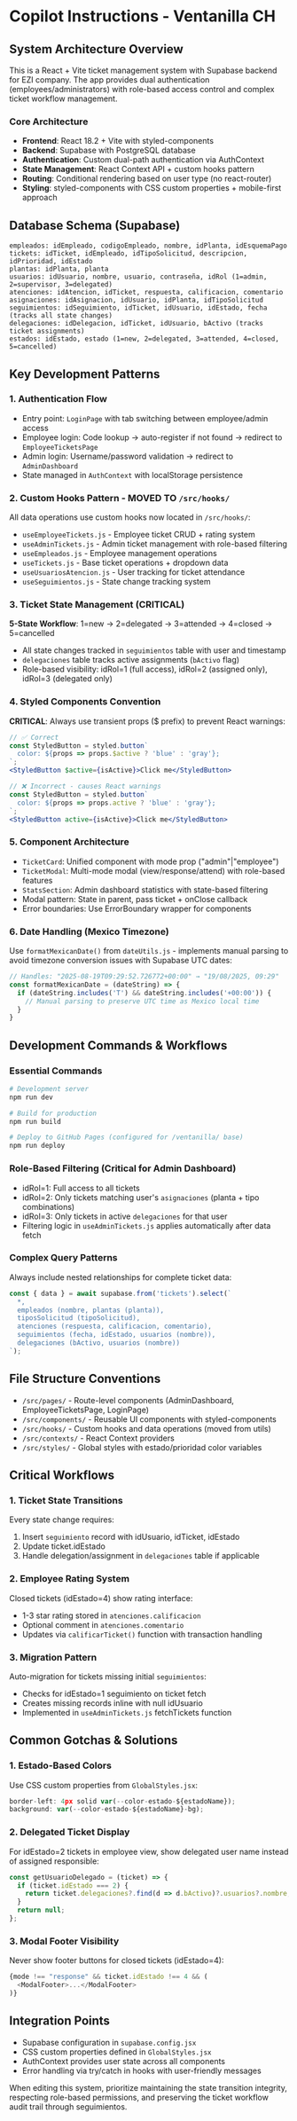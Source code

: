 # Copilot Instructions - Ventanilla CH

## System Architecture Overview
This is a React + Vite ticket management system with Supabase backend for EZI company. The app provides dual authentication (employees/administrators) with role-based access control and complex ticket workflow management.

### Core Architecture
- **Frontend**: React 18.2 + Vite with styled-components
- **Backend**: Supabase with PostgreSQL database
- **Authentication**: Custom dual-path authentication via AuthContext
- **State Management**: React Context API + custom hooks pattern
- **Routing**: Conditional rendering based on user type (no react-router)
- **Styling**: styled-components with CSS custom properties + mobile-first approach

## Database Schema (Supabase)
```
empleados: idEmpleado, codigoEmpleado, nombre, idPlanta, idEsquemaPago
tickets: idTicket, idEmpleado, idTipoSolicitud, descripcion, idPrioridad, idEstado
plantas: idPlanta, planta
usuarios: idUsuario, nombre, usuario, contraseña, idRol (1=admin, 2=supervisor, 3=delegated)
atenciones: idAtencion, idTicket, respuesta, calificacion, comentario
asignaciones: idAsignacion, idUsuario, idPlanta, idTipoSolicitud
seguimientos: idSeguimiento, idTicket, idUsuario, idEstado, fecha (tracks all state changes)
delegaciones: idDelegacion, idTicket, idUsuario, bActivo (tracks ticket assignments)
estados: idEstado, estado (1=new, 2=delegated, 3=attended, 4=closed, 5=cancelled)
```

## Key Development Patterns

### 1. Authentication Flow
- Entry point: `LoginPage` with tab switching between employee/admin access
- Employee login: Code lookup → auto-register if not found → redirect to `EmployeeTicketsPage`
- Admin login: Username/password validation → redirect to `AdminDashboard`
- State managed in `AuthContext` with localStorage persistence

### 2. Custom Hooks Pattern - MOVED TO `/src/hooks/`
All data operations use custom hooks now located in `/src/hooks/`:
- `useEmployeeTickets.js` - Employee ticket CRUD + rating system
- `useAdminTickets.js` - Admin ticket management with role-based filtering
- `useEmpleados.js` - Employee management operations
- `useTickets.js` - Base ticket operations + dropdown data
- `useUsuariosAtencion.js` - User tracking for ticket attendance
- `useSeguimientos.js` - State change tracking system

### 3. Ticket State Management (CRITICAL)
**5-State Workflow**: 1=new → 2=delegated → 3=attended → 4=closed → 5=cancelled
- All state changes tracked in `seguimientos` table with user and timestamp
- `delegaciones` table tracks active assignments (`bActivo` flag)
- Role-based visibility: idRol=1 (full access), idRol=2 (assigned only), idRol=3 (delegated only)

### 4. Styled Components Convention
**CRITICAL**: Always use transient props ($ prefix) to prevent React warnings:
```jsx
// ✅ Correct
const StyledButton = styled.button`
  color: ${props => props.$active ? 'blue' : 'gray'};
`;
<StyledButton $active={isActive}>Click me</StyledButton>

// ❌ Incorrect - causes React warnings
const StyledButton = styled.button`
  color: ${props => props.active ? 'blue' : 'gray'};
`;
<StyledButton active={isActive}>Click me</StyledButton>
```

### 5. Component Architecture
- `TicketCard`: Unified component with mode prop ("admin"|"employee")
- `TicketModal`: Multi-mode modal (view/response/attend) with role-based features
- `StatsSection`: Admin dashboard statistics with state-based filtering
- Modal pattern: State in parent, pass ticket + onClose callback
- Error boundaries: Use ErrorBoundary wrapper for components

### 6. Date Handling (Mexico Timezone)
Use `formatMexicanDate()` from `dateUtils.js` - implements manual parsing to avoid timezone conversion issues with Supabase UTC dates:
```javascript
// Handles: "2025-08-19T09:29:52.726772+00:00" → "19/08/2025, 09:29"
const formatMexicanDate = (dateString) => {
  if (dateString.includes('T') && dateString.includes('+00:00')) {
    // Manual parsing to preserve UTC time as Mexico local time
  }
}
```

## Development Commands & Workflows

### Essential Commands
```bash
# Development server
npm run dev

# Build for production  
npm run build

# Deploy to GitHub Pages (configured for /ventanilla/ base)
npm run deploy
```

### Role-Based Filtering (Critical for Admin Dashboard)
- idRol=1: Full access to all tickets
- idRol=2: Only tickets matching user's `asignaciones` (planta + tipo combinations)  
- idRol=3: Only tickets in active `delegaciones` for that user
- Filtering logic in `useAdminTickets.js` applies automatically after data fetch

### Complex Query Patterns
Always include nested relationships for complete ticket data:
```javascript
const { data } = await supabase.from('tickets').select(`
  *,
  empleados (nombre, plantas (planta)),
  tiposSolicitud (tipoSolicitud),
  atenciones (respuesta, calificacion, comentario),
  seguimientos (fecha, idEstado, usuarios (nombre)),
  delegaciones (bActivo, usuarios (nombre))
`);
```

## File Structure Conventions
- `/src/pages/` - Route-level components (AdminDashboard, EmployeeTicketsPage, LoginPage)
- `/src/components/` - Reusable UI components with styled-components
- `/src/hooks/` - Custom hooks and data operations (moved from utils)
- `/src/contexts/` - React Context providers
- `/src/styles/` - Global styles with estado/prioridad color variables

## Critical Workflows

### 1. Ticket State Transitions
Every state change requires:
1. Insert `seguimiento` record with idUsuario, idTicket, idEstado
2. Update ticket.idEstado 
3. Handle delegation/assignment in `delegaciones` table if applicable

### 2. Employee Rating System
Closed tickets (idEstado=4) show rating interface:
- 1-3 star rating stored in `atenciones.calificacion`
- Optional comment in `atenciones.comentario`
- Updates via `calificarTicket()` function with transaction handling

### 3. Migration Pattern
Auto-migration for tickets missing initial `seguimientos`:
- Checks for idEstado=1 seguimiento on ticket fetch
- Creates missing records inline with null idUsuario
- Implemented in `useAdminTickets.js` fetchTickets function

## Common Gotchas & Solutions

### 1. Estado-Based Colors
Use CSS custom properties from `GlobalStyles.jsx`:
```jsx
border-left: 4px solid var(--color-estado-${estadoName});
background: var(--color-estado-${estadoName}-bg);
```

### 2. Delegated Ticket Display
For idEstado=2 tickets in employee view, show delegated user name instead of assigned responsible:
```javascript
const getUsuarioDelegado = (ticket) => {
  if (ticket.idEstado === 2) {
    return ticket.delegaciones?.find(d => d.bActivo)?.usuarios?.nombre;
  }
  return null;
};
```

### 3. Modal Footer Visibility
Never show footer buttons for closed tickets (idEstado=4):
```javascript
{mode !== "response" && ticket.idEstado !== 4 && (
  <ModalFooter>...</ModalFooter>
)}
```

## Integration Points
- Supabase configuration in `supabase.config.jsx`
- CSS custom properties defined in `GlobalStyles.jsx`
- AuthContext provides user state across all components
- Error handling via try/catch in hooks with user-friendly messages

When editing this system, prioritize maintaining the state transition integrity, respecting role-based permissions, and preserving the ticket workflow audit trail through seguimientos.
